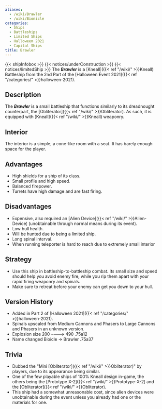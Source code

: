 ```yaml
---
aliases:
  - /wiki/Brawler
  - /wiki/Bionicle
categories:
  - Ships
  - Battleships
  - Limited Ships
  - Halloween 2021
  - Capital Ships
title: Brawler
---
```


{{< shipInfobox >}} {{< notices/underConstruction >}} {{< notices/limitedShip >}} The **_Brawler_** is a [Kneall]({{< ref "/wiki/" >}}Kneall) Battleship from the 2nd Part of the [Halloween Event 2021]({{< ref "/categories/" >}}halloween-2021).

## Description

The **_Brawler_** is a small battleship that functions similarly to its dreadnought counterpart, the [Obliterator]({{< ref "/wiki/" >}}Obliterator). As such, it is equipped with [Kneall]({{< ref "/wiki/" >}}Kneall) weaponry.

## Interior

The interior is a simple, a cone-like room with a seat. It has barely enough space for the player.

## Advantages

- High shields for a ship of its class.
- Small profile and high speed.
- Balanced firepower.
- Turrets have high damage and are fast firing.

## Disadvantages

- Expensive, also required an [Alien Device]({{< ref "/wiki/" >}}Alien-Device) (unobtainable through normal means during its event).
- Low hull health.
- Will be hunted due to being a limited ship.
- Long spinal interval.
- When running teleporter is hard to reach due to extremely small interior

## Strategy

- Use this ship in battleship-to-battleship combat. Its small size and speed should help you avoid enemy fire, while you rip them apart with your rapid firing weaponry and spinals.
- Make sure to retreat before your enemy can get you down to your hull.

## Version History

- Added in Part 2 of [Halloween 2021]({{< ref "/categories/" >}}halloween-2021).
- Spinals upscaled from Medium Cannons and Phasers to Large Cannons and Phasers in an unknown version.
- Explosion size 200 ----> 490 .75a12
- Name changed Bioicle -> Brawler .75a37

## Trivia

- Dubbed the "Mini [Obliterator]({{< ref "/wiki/" >}}Obliterator)" by players, due to its appearance being similar.
- One of the few playable ships of 100% Kneall design in-game, the others being the [Prototype X-2]({{< ref "/wiki/" >}}Prototype-X-2) and the [Obliterator]({{< ref "/wiki/" >}}Obliterator).
- This ship had a somewhat unreasonable cost, since alien devices were unobtainable during the event unless you already had one or the materials for one.
